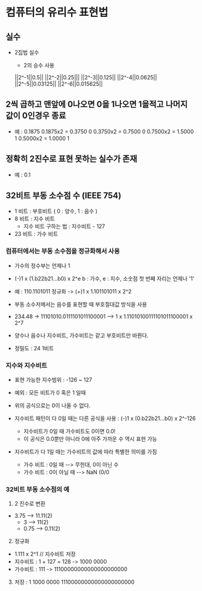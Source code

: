 # 컴퓨터의 유리수 표현법

## 실수
- 2집법 실수
  - 2의 승수 사용
  
  ||2^-1||0.5||
  ||2^-2||0.25|||
  ||2^-3||0.125||
  ||2^-4||0.0625||
  ||2^-5||0.03125||
  ||2^-6||0.015625||
  
## 2씩 곱하고 맨앞에 0나오면 0을 1나오면 1을적고 나머지 값이 0인경우 종료
- 예 : 0.1875
0.1875x2 = 0.3750   0
0.3750x2 = 0.7500   0
0.7500x2 = 1.5000   1
0.5000x2 = 1.0000   1

## 정확히 2진수로 표현 못하는 실수가 존재
- 예 : 0.1

## 32비트 부동 소수점 수 (IEEE 754)
- 1 비트 : 부호비트 ( 0 : 양수, 1 : 음수 )
- 8 비트 : 지수 비트
  - 지수 비트 구하는 법 : 지수비트 - 127
- 23 비트 : 가수 비트

### 컴퓨터에서는 부동 소수점을 정규화해서 사용
- 가수의 정수부는 언제나 1

- (-)1 x (1.b22b21...b0) x 2^e    b : 가수, e : 지수, 소숫점 첫 번째 자리는 언제나 '1'

- 예 : 110.1101011 정규화 -> (+)1 x 1.101101011 x 2^2

- 부동 소수저메서는 음수를 표현할 때 부호절대값 방식을 사용

- 234.48 -> 11101010.0111101011100001 --> 1 x 1.11010100111101011100001 x 2^7

- 양수나 음수나 지수비트, 가수비트는 같고 부호비트만 바꿘다.

- 정밀도 : 24 1비트

### 지수와 지수비트
- 표현 가능한 지수범위 : -126 ~ 127
- 예외 : 모든 비트가 0 혹은 1 일때
- 위의 공식으로는 0이 나올 수 없다.
- 지수비트 패턴이 다 0일 때는 다른 공식을 사용 : (-)1 x (0.b22b21...b0) x 2^-126
  - 지수비트가 0일 때 가수비트도 0이면 0.0!
  - 이 공식은 0.0뿐만 아니라 0에 아주 가까운 수 역시 표현 가능

- 지수비트가 다 1일 때는 가수비트의 값에 따라 특별한 의미를 가짐
  - 가수 비트 : 0일 때 --> 무한대, 0이 아닌 수
  - 가수 비트 : 0이 아닐 때 --> NaN (0/0
  
### 32비트 부동 소수점의 예
1. 2 진수로 변환
- 3.75 --> 11.11(2)  
  - 3 --> 11(2)
  - 0.75 --> 0.11(2)
2. 정규화
- 1.111 x 2^1   // 지수비트 저장
- 지수비트 : 1 + 127 = 128 -> 1000 0000
- 가수비트 : 111 -> 11100000000000000000000
3. 저장 : 1 1000 0000 11100000000000000000000
